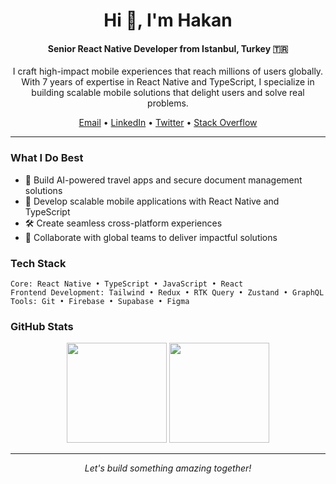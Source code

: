 <div align="center">

# Hi 👋, I'm Hakan

#### Senior React Native Developer from Istanbul, Turkey 🇹🇷

I craft high-impact mobile experiences that reach millions of users globally. With 7 years of expertise in React Native and TypeScript, I specialize in building scalable mobile solutions that delight users and solve real problems.

[Email](mailto:cehakanakin@gmail.com) • [LinkedIn](https://www.linkedin.com/in/cehakanakin/) • [Twitter](https://twitter.com/cehakanakin) • [Stack Overflow](https://stackoverflow.com/users/10491819/hakan-ak%c4%b1n)

</div>

---

### What I Do Best

- 🚀 Build AI-powered travel apps and secure document management solutions
- 📱 Develop scalable mobile applications with React Native and TypeScript
- 🛠 Create seamless cross-platform experiences
- 👥 Collaborate with global teams to deliver impactful solutions

### Tech Stack

```
Core: React Native • TypeScript • JavaScript • React
Frontend Development: Tailwind • Redux • RTK Query • Zustand • GraphQL
Tools: Git • Firebase • Supabase • Figma
```

### GitHub Stats

<div align="center">
  <img height="160em" src="https://github-readme-stats.vercel.app/api?username=hknakn&show_icons=true&hide_border=true&bg_color=ffffff&title_color=000000&icon_color=000000&text_color=000000"/>
  <img height="160em" src="https://github-readme-streak-stats.herokuapp.com/?user=hknakn&hide_border=true&background=ffffff&ring=000000&fire=000000&currStreakLabel=000000"/>
</div>

---

<div align="center">

*Let's build something amazing together!*

</div>
